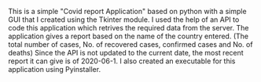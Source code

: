 This is a simple "Covid report Application" based on python with a simple GUI that I created using the Tkinter module.
I used the help of an API to code this application which retrives the required data from the server.
The application gives a report based on the name of the country entered. (The total number of cases, No. of recovered cases, confirmed cases and No. of deaths)
Since the API is not updated to the current date, the most recent report it can give is of 2020-06-1.
I also created an executable for this application using Pyinstaller.
